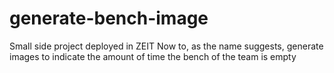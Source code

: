 # generate-bench-image

Small side project deployed in ZEIT Now to, as the name suggests, generate images to indicate the amount of time the bench of the team is empty
